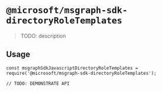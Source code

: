 # `@microsoft/msgraph-sdk-directoryRoleTemplates`

> TODO: description

## Usage

```
const msgraphSdkJavascriptDirectoryRoleTemplates = require('@microsoft/msgraph-sdk-directoryRoleTemplates');

// TODO: DEMONSTRATE API
```
